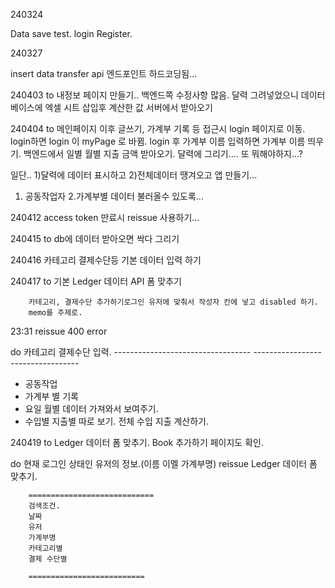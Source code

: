 240324

Data save test.
login Register.


240327

insert data transfer
api 엔드포인트 하드코딩됨...

240403
to
내정보 페이지 만들기.. 백엔드쪽 수정사항 많음.
달력 그려넣었으니 데이터베이스에 엑셀 시트 삽입후 계산한 값 서버에서 받아오기

240404
to
메인페이지 이후 글쓰기, 가계부 기록 등 접근시  login 페이지로 이동.
login하면 login 이 myPage 로 바뀜.
login 후 가계부 이름 입력하면 가계부 이름 띄우기.
백엔드에서 일별 월별 지출 금액 받아오기.
달력에 그리기.... 또 뭐해야하지...?

일단.. 1)달력에 데이터 표시하고 2)전체데이터 땡겨오고 앱 만들기...
1. 공동작업자 2.가계부별 데이터 불러올수 있도록...

240412
access token 만료시 reissue 사용하기...

240415
to 
db에 데이터 받아오면 싹다 그리기

240416
카테고리 결제수단등 기본 데이터 입력 하기

240417
to
기본 Ledger 데이터 API 폼 맞추기
        
        카테고리, 결제수단 추가하기로그인 유저에 맞춰서 작성자 칸에 넣고 disabled 하기.
        memo를 주제로.
23:31 reissue 400 error


do
카테고리 결제수단 입력.
      ----------------------------------                    ----------------------------------
- 공동작업
- 가계부 별 기록
- 요일 월별 데이터 가져와서 보여주기.
- 수입별 지출별 따로 보기. 전체 수입 지출 계산하기.


240419
to 
Ledger 데이터 폼 맞추기.
Book 추가하기 페이지도 확인.

do
현재 로그인 상태인 유저의 정보.(이름 이멜 가계부명)
reissue
Ledger 데이터 폼 맞추기.

        ============================
        검색조건.
        날짜
        유저
        가계부명
        카테고리별
        결제 수단별

        ==========================